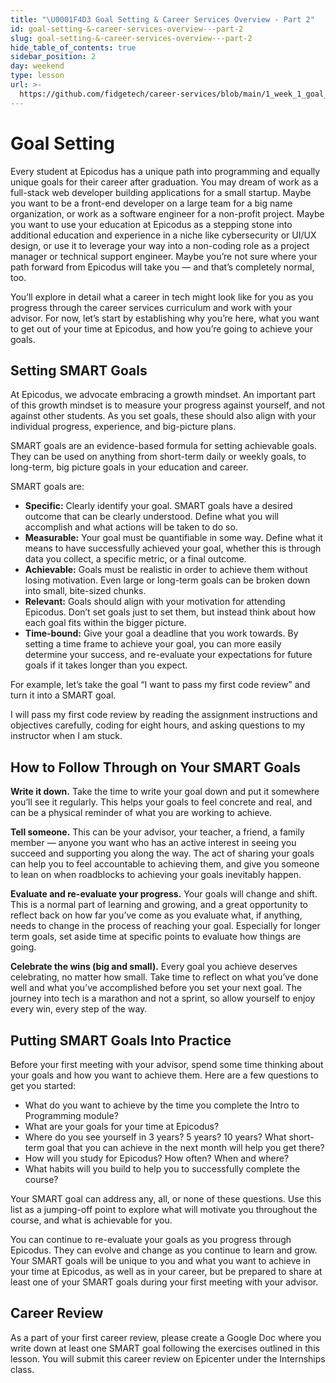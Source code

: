 ```yaml
---
title: "\U0001F4D3 Goal Setting & Career Services Overview - Part 2"
id: goal-setting-&-career-services-overview---part-2
slug: goal-setting-&-career-services-overview---part-2
hide_table_of_contents: true
sidebar_position: 2
day: weekend
type: lesson
url: >-
  https://github.com/fidgetech/career-services/blob/main/1_week_1_goal_setting_and_career_services_overview_part_2.md
---
```


# Goal Setting 

Every student at Epicodus has a unique path into programming and equally unique goals for their career after graduation. You may dream of work as a full-stack web developer building applications for a small startup. Maybe you want to be a front-end developer on a large team for a big name organization, or work as a software engineer for a non-profit project. Maybe you want to use your education at Epicodus as a stepping stone into additional education and experience in a niche like cybersecurity or UI/UX design, or use it to leverage your way into a non-coding role as a project manager or technical support engineer. Maybe you’re not sure where your path forward from Epicodus will take you — and that’s completely normal, too. 

You’ll explore in detail what a career in tech might look like for you as you progress through the career services curriculum and work with your advisor. For now, let’s start by establishing why you’re here, what you want to get out of your time at Epicodus, and how you’re going to achieve your goals. 

## Setting SMART Goals 

At Epicodus, we advocate embracing a growth mindset. An important part of this growth mindset is to measure your progress against yourself, and not against other students. As you set goals, these should also align with your individual progress, experience, and big-picture plans. 

SMART goals are an evidence-based formula for setting achievable goals. They can be used on anything from short-term daily or weekly goals, to long-term, big picture goals in your education and career. 

SMART goals are:

* **Specific:** Clearly identify your goal. SMART goals have a desired outcome that can be clearly understood. Define what you will accomplish and what actions will be taken to do so. 
* **Measurable:** Your goal must be quantifiable in some way. Define what it means to have successfully achieved your goal, whether this is through data you collect, a specific metric, or a final outcome.  
* **Achievable:** Goals must be realistic in order to achieve them without losing motivation. Even large or long-term goals can be broken down into small, bite-sized chunks. 
* **Relevant:** Goals should align with your motivation for attending Epicodus. Don’t set goals just to set them, but instead think about how each goal fits within the bigger picture.
* **Time-bound:** Give your goal a deadline that you work towards. By setting a time frame to achieve your goal, you can more easily determine your success, and re-evaluate your expectations for future goals if it takes longer than you expect. 
  
For example, let’s take the goal “I want to pass my first code review” and turn it into a SMART goal. 

I will pass my first code review by reading the assignment instructions and objectives carefully, coding for eight hours, and asking questions to my instructor when I am stuck. 

## How to Follow Through on Your SMART Goals 

**Write it down.** Take the time to write your goal down and put it somewhere you’ll see it regularly. This helps your goals to feel concrete and real, and can be a physical reminder of what you are working to achieve. 

**Tell someone.** This can be your advisor, your teacher, a friend, a family member — anyone you want who has an active interest in seeing you succeed and supporting you along the way. The act of sharing your goals can help you to feel accountable to achieving them, and give you someone to lean on when roadblocks to achieving your goals inevitably happen. 

**Evaluate and re-evaluate your progress.** Your goals will change and shift. This is a normal part of learning and growing, and a great opportunity to reflect back on how far you’ve come as you evaluate what, if anything, needs to change in the process of reaching your goal. Especially for longer term goals, set aside time at specific points to evaluate how things are going. 

**Celebrate the wins (big and small).** Every goal you achieve deserves celebrating, no matter how small. Take time to reflect on what you’ve done well and what you’ve accomplished before you set your next goal. The journey into tech is a marathon and not a sprint, so allow yourself to enjoy every win, every step of the way. 

## Putting SMART Goals Into Practice 

Before your first meeting with your advisor, spend some time thinking about your goals and how you want to achieve them. Here are a few questions to get you started:

* What do you want to achieve by the time you complete the Intro to Programming module? 
* What are your goals for your time at Epicodus? 
* Where do you see yourself in 3 years? 5 years? 10 years? What short-term goal that you can achieve in the next month will help you get there? 
* How will you study for Epicodus? How often? When and where? 
* What habits will you build to help you to successfully complete the course? 

Your SMART goal can address any, all, or none of these questions. Use this list as a jumping-off point to explore what will motivate you throughout the course, and what is achievable for you.

You can continue to re-evaluate your goals as you progress through Epicodus. They can evolve and change as you continue to learn and grow.  Your SMART goals will be unique to you and what you want to achieve in your time at Epicodus, as well as in your career, but be prepared to share at least one of your SMART goals during your first meeting with your advisor. 

## Career Review

As a part of your first career review, please create a Google Doc where you write down at least one SMART goal following the exercises outlined in this lesson. You will submit this career review on Epicenter under the Internships class. 
